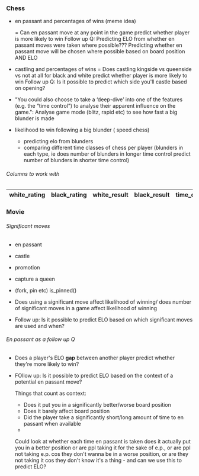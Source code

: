 ### Chess
- en passant and percentages of wins (meme idea)

    = Can en passant move at any point in the game predict whether player is more likely to win
    Follow up Q: Predicting ELO from whether en passant moves were taken where possible???
        Predicting whether en passant move will be chosen where possible based on board position AND ELO
- castling and percentages of wins
    = Does castling kingside vs queenside vs not at all for black and white predict whether player is more likely to win
    Follow up Q: Is it possible to predict which side you'll castle based on opening?
- "You could also choose to take a ‘deep-dive’ into one of the features (e.g. the “time control”) to
analyse their apparent influence on the game.": Analyse game mode (blitz, rapid etc) to see how fast a big blunder is made

- likelihood to win following a big blunder ( speed chess)
    - predicting elo from blunders
    - comparing different time classes of chess per player (blunders in each type, ie does number of blunders in longer time control predict number of blunders in shorter time control)

###### Columns to work with
| white_rating | black_rating | white_result | black_result | time_class | time_control | rules | rated | fen | pgn
| - | - | - | - | - | - | - | - | - | - |

### Movie


###### Significant moves
- en passant
- castle
- promotion
- capture a queen
- (fork, pin etc) is_pinned()

- Does using a significant move affect likelihood of winning/ does number of significant moves
in a game affect likelihood of winning

- Follow up: Is it possible to predict ELO based on which significant moves are used and when?

###### En passant as a follow up Q

- Does a player's ELO **gap** between another player predict whether they're more likely to win?

- FOllow up: Is it possible to predict ELO based on the context of a potential en passant move?

    Things that count as context:
    - Does it put you in a significantly better/worse board position
    - Does it barely affect board position
    - Did the player take a significantly short/long amount of time to en passant when available
    - 

    Could look at whether each time en passant is taken does it actually put you in a better position or are ppl taking it for the sake of e.p., or are ppl not taking e.p. cos they don't wanna be in a worse position, or are they not taking it cos they don't know it's a thing - and can we use this to predict ELO?

